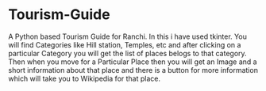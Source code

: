 # Tourism-Guide
A Python based Tourism Guide for Ranchi.
In this i have used tkinter.
You will find Categories like Hill station, Temples, etc and after clicking on a particular Category you will get the list of places belogs to that category.
Then when you move for a Particular Place then you will get an Image and a short information about that place and there is a button for more information which will take you to Wikipedia for that place.
